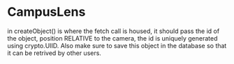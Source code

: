 # CampusLens
in createObject() is where the fetch call is housed, it should pass the id of the object, position RELATIVE to the camera, the id is uniquely generated using crypto.UIID. Also make sure to save this object in the database so that it can be retrived by other users.